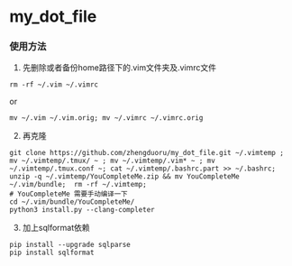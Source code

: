  # my_dot_file
 ### 使用方法
 1. 先删除或者备份home路径下的.vim文件夹及.vimrc文件
 ```
 rm -rf ~/.vim ~/.vimrc
 ```
 or
 ```
 mv ~/.vim ~/.vim.orig; mv ~/.vimrc ~/.vimrc.orig
 ```
 2. 再克隆
  ```
 git clone https://github.com/zhengduoru/my_dot_file.git ~/.vimtemp ; mv ~/.vimtemp/.tmux/ ~ ; mv ~/.vimtemp/.vim* ~ ; mv ~/.vimtemp/.tmux.conf ~; cat ~/.vimtemp/.bashrc.part >> ~/.bashrc; unzip -q ~/.vimtemp/YouCompleteMe.zip && mv YouCompleteMe ~/.vim/bundle;  rm -rf ~/.vimtemp; 
 # YouCompleteMe 需要手动编译一下
 cd ~/.vim/bundle/YouCompleteMe/
 python3 install.py --clang-completer
 ```
 
 3. 加上sqlformat依赖
 ```
 pip install --upgrade sqlparse
 pip install sqlformat
 ```
